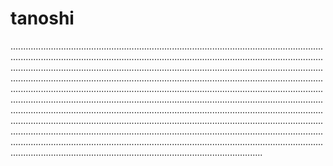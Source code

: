 # tanoshi

............................................................................................................................................................................................................................................................................................................................................................................................................................................................................................................................................................................................................................................................................................................................................................................................................................................................................................................................................................................................................................................................................................................................................................................................................................................................................................................................................................................................